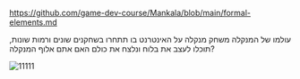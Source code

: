 https://github.com/game-dev-course/Mankala/blob/main/formal-elements.md


עולמו של המנקלה 
משחק מנקלה על האינטרנט בו תתחרו בשחקנים שונים ורמות שונות, תוכלו לעצב את בלוח ונלצח את כולם
האם אתם אלוף המנקלה?



![11111](https://user-images.githubusercontent.com/74298257/226777191-6f59fe70-ae2a-4ea8-bbb6-06fb27545b31.png)
